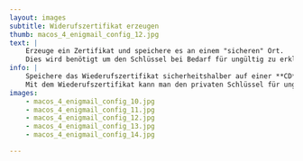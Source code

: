 ```yaml
---
layout: images
subtitle: Widerufszertifikat erzeugen
thumb: macos_4_enigmail_config_12.jpg
text: |
    Erzeuge ein Zertifikat und speichere es an einem "sicheren" Ort.  
    Dies wird benötigt um den Schlüssel bei Bedarf für ungültig zu erklären.
info: |
    Speichere das Wiederufszertifikat sicherheitshalber auf einer **CD** oder einem **USB Stick**.  
    Mit dem Wiederufszertifikat kann man den privaten Schlüssel für ungültig erklären, um, bei Diebstahl des Schlüssels, Mißbrauch (Identitätdiebstahl, mitlesen von verschlüsselten E-Mails) zu verhindern.
images: 
    - macos_4_enigmail_config_10.jpg
    - macos_4_enigmail_config_11.jpg
    - macos_4_enigmail_config_12.jpg
    - macos_4_enigmail_config_13.jpg
    - macos_4_enigmail_config_14.jpg

--- 
```

